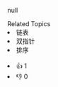 null<div><div>Related Topics</div><div><li>链表</li><li>双指针</li><li>排序</li></div></div><br><div><li>👍 1</li><li>👎 0</li></div>